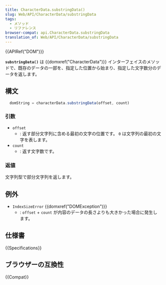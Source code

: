 ```yaml
---
title: CharacterData.substringData()
slug: Web/API/CharacterData/substringData
tags:
  - メソッド
  - リファレンス
browser-compat: api.CharacterData.substringData
translation_of: Web/API/CharacterData/substringData
---
```

{{APIRef("DOM")}}

**`substringData()`** は {{domxref("CharacterData")}} インターフェイスのメソッドで、既存のデータの一部を、指定した位置から始まり、指定した文字数分のデータを返します。

## 構文

```js
  domString = characterData.substringData(offset, count)
```

### 引数

- `offset`
  - : 返す部分文字列に含める最初の文字の位置です。
    `0` は文字列の最初の文字を表します。
- `count`
  - : 返す文字数です。

### 返値

文字列型で部分文字列を返します。

## 例外

- `IndexSizeError` {{domxref("DOMException")}}
  - : `offset` + `count` が内容のデータの長さよりも大きかった場合に発生します。

## 仕様書

{{Specifications}}

## ブラウザーの互換性

{{Compat}}
